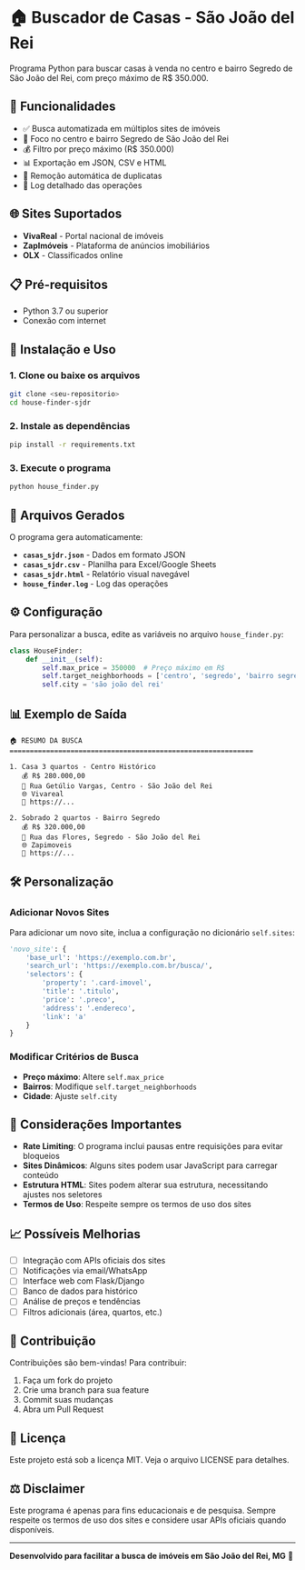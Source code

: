 # 🏠 Buscador de Casas - São João del Rei

Programa Python para buscar casas à venda no centro e bairro Segredo de São João del Rei, com preço máximo de R$ 350.000.

## 🎯 Funcionalidades

- ✅ Busca automatizada em múltiplos sites de imóveis
- 🎯 Foco no centro e bairro Segredo de São João del Rei
- 💰 Filtro por preço máximo (R$ 350.000)
- 📊 Exportação em JSON, CSV e HTML
- 🔄 Remoção automática de duplicatas
- 📝 Log detalhado das operações

## 🌐 Sites Suportados

- **VivaReal** - Portal nacional de imóveis
- **ZapImóveis** - Plataforma de anúncios imobiliários
- **OLX** - Classificados online

## 📋 Pré-requisitos

- Python 3.7 ou superior
- Conexão com internet

## 🚀 Instalação e Uso

### 1. Clone ou baixe os arquivos

```bash
git clone <seu-repositorio>
cd house-finder-sjdr
```

### 2. Instale as dependências

```bash
pip install -r requirements.txt
```

### 3. Execute o programa

```bash
python house_finder.py
```

## 📁 Arquivos Gerados

O programa gera automaticamente:

- **`casas_sjdr.json`** - Dados em formato JSON
- **`casas_sjdr.csv`** - Planilha para Excel/Google Sheets  
- **`casas_sjdr.html`** - Relatório visual navegável
- **`house_finder.log`** - Log das operações

## ⚙️ Configuração

Para personalizar a busca, edite as variáveis no arquivo `house_finder.py`:

```python
class HouseFinder:
    def __init__(self):
        self.max_price = 350000  # Preço máximo em R$
        self.target_neighborhoods = ['centro', 'segredo', 'bairro segredo']
        self.city = 'são joão del rei'
```

## 📊 Exemplo de Saída

```
🏠 RESUMO DA BUSCA
============================================================

1. Casa 3 quartos - Centro Histórico
   💰 R$ 280.000,00
   📍 Rua Getúlio Vargas, Centro - São João del Rei
   🌐 Vivareal
   🔗 https://...

2. Sobrado 2 quartos - Bairro Segredo
   💰 R$ 320.000,00
   📍 Rua das Flores, Segredo - São João del Rei
   🌐 Zapimoveis
   🔗 https://...
```

## 🛠️ Personalização

### Adicionar Novos Sites

Para adicionar um novo site, inclua a configuração no dicionário `self.sites`:

```python
'novo_site': {
    'base_url': 'https://exemplo.com.br',
    'search_url': 'https://exemplo.com.br/busca/',
    'selectors': {
        'property': '.card-imovel',
        'title': '.titulo',
        'price': '.preco',
        'address': '.endereco',
        'link': 'a'
    }
}
```

### Modificar Critérios de Busca

- **Preço máximo**: Altere `self.max_price`
- **Bairros**: Modifique `self.target_neighborhoods`
- **Cidade**: Ajuste `self.city`

## 🚨 Considerações Importantes

- **Rate Limiting**: O programa inclui pausas entre requisições para evitar bloqueios
- **Sites Dinâmicos**: Alguns sites podem usar JavaScript para carregar conteúdo
- **Estrutura HTML**: Sites podem alterar sua estrutura, necessitando ajustes nos seletores
- **Termos de Uso**: Respeite sempre os termos de uso dos sites

## 📈 Possíveis Melhorias

- [ ] Integração com APIs oficiais dos sites
- [ ] Notificações via email/WhatsApp
- [ ] Interface web com Flask/Django
- [ ] Banco de dados para histórico
- [ ] Análise de preços e tendências
- [ ] Filtros adicionais (área, quartos, etc.)

## 🤝 Contribuição

Contribuições são bem-vindas! Para contribuir:

1. Faça um fork do projeto
2. Crie uma branch para sua feature
3. Commit suas mudanças
4. Abra um Pull Request

## 📄 Licença

Este projeto está sob a licença MIT. Veja o arquivo LICENSE para detalhes.

## ⚖️ Disclaimer

Este programa é apenas para fins educacionais e de pesquisa. Sempre respeite os termos de uso dos sites e considere usar APIs oficiais quando disponíveis.

---

**Desenvolvido para facilitar a busca de imóveis em São João del Rei, MG** 🏡